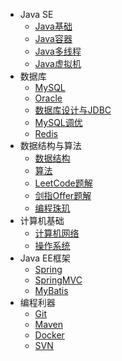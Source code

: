 - Java SE
  - [Java基础](docs/00-Java基础.md)
  - [Java容器](docs/00-Java容器.md)
  - [Java多线程](docs/00-Java多线程.md)
  - [Java虚拟机](docs/00-Java虚拟机.md)
- 数据库
  - [MySQL](docs/01-MySQL.md)
  - [Oracle](docs/01-Oracle.md)
  - [数据库设计与JDBC](docs/01-数据库设计与JDBC.md)
  - [MySQL调优](docs/01-MySQL调优.md)
  - [Redis](docs/01-Redis.md)
- 数据结构与算法
  - [数据结构](docs/02-数据结构.md)
  - [算法](docs/02-算法.md)
  - [LeetCode题解](docs/02-LeetCode题解.md)
  - [剑指Offer题解](docs/02-剑指Offer题解.md)
  - [编程珠玑](docs/02-编程珠玑.md)
- 计算机基础
  - [计算机网络](docs/03-计算机网络.md)
  - [操作系统](docs/03-操作系统.md)
- Java EE框架
  - [Spring](docs/04-Spring.md)
  - [SpringMVC](docs/04-SpringMVC.md)
  - [MyBatis](docs/04-MyBatis.md)
- 编程利器
  - [Git](docs/05-Git.md)
  - [Maven](docs/05-Maven.md)
  - [Docker](docs/05-Docker.md)
  - [SVN](docs/05-SVN.md)